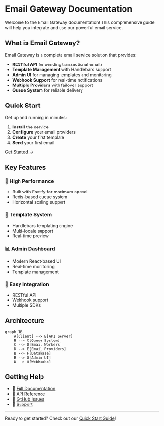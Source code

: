 # Email Gateway Documentation

Welcome to the Email Gateway documentation! This comprehensive guide will help you integrate and use our powerful email service.

## What is Email Gateway?

Email Gateway is a complete email service solution that provides:

- **RESTful API** for sending transactional emails
- **Template Management** with Handlebars support
- **Admin UI** for managing templates and monitoring
- **Webhook Support** for real-time notifications
- **Multiple Providers** with failover support
- **Queue System** for reliable delivery

## Quick Start

Get up and running in minutes:

1. **Install** the service
2. **Configure** your email providers
3. **Create** your first template
4. **Send** your first email

[Get Started →](/quick-start)

## Key Features

### 🚀 High Performance
- Built with Fastify for maximum speed
- Redis-based queue system
- Horizontal scaling support

### 🎨 Template System
- Handlebars templating engine
- Multi-locale support
- Real-time preview

### 📊 Admin Dashboard
- Modern React-based UI
- Real-time monitoring
- Template management

### 🔌 Easy Integration
- RESTful API
- Webhook support
- Multiple SDKs

## Architecture

```mermaid
graph TB
    A[Client] --> B[API Server]
    B --> C[Queue System]
    C --> D[Email Workers]
    D --> E[Email Providers]
    B --> F[Database]
    B --> G[Admin UI]
    D --> H[Webhooks]
```

## Getting Help

- 📖 [Full Documentation](/guides/)
- 🔧 [API Reference](/api/)
- 💬 [GitHub Issues](https://github.com/cantoniouwaymore/emailgateway/issues)
- 📧 [Support](mailto:cantoni@waymore.io)

---

Ready to get started? Check out our [Quick Start Guide](/quick-start)!
